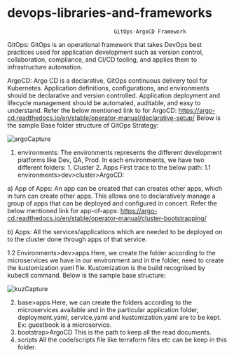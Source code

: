 # devops-libraries-and-frameworks



                                      GitOps-ArgoCD Framework

GitOps:
GitOps is an operational framework that takes DevOps best practices used for application development such as version control, collaboration, compliance, and CI/CD tooling, and applies them to infrastructure automation.

ArgoCD:
Argo CD is a declarative, GitOps continuous delivery tool for Kubernetes.
Application definitions, configurations, and environments should be declarative and version controlled. Application deployment and lifecycle management should be automated, auditable, and easy to understand. Refer the below mentioned link to for ArgoCD:
https://argo-cd.readthedocs.io/en/stable/operator-manual/declarative-setup/
Below is the sample Base folder structure of GitOps Strategy:


 ![argoCapture](/uploads/dd31b2bc187631c5dd87a6fb7055fa0b/argoCapture.PNG)

1.	environments:
The environments represents the different development platforms like Dev, QA, Prod. In each environments, we have two different folders: 1. Cluster 2. Apps
First trace to the below path:
1.1 environments>dev>cluster>ArgoCD:

a)	App of Apps:
An app can be created that can creates other apps, which in turn can create other apps. This allows one to declaratively manage a group of apps that can be deployed and configured in concert. Refer the below mentioned link for app-of-apps: 
https://argo-cd.readthedocs.io/en/stable/operator-manual/cluster-bootstrapping/

b)	Apps:
All the services/applications which are needed to be deployed on to the cluster done through apps of that service.  

1.2	 Environments>dev>apps
Here, we create the folder according to the microservices we have in our environment and in the  folder, need to create the kustomization.yaml file. Kustomization is the build recognised by kubectl command. Below is the sample base structure:


 
![kuzCapture](/uploads/b060eba75a8b63d25d48784be35eb5d8/kuzCapture.PNG)




2.	base>apps
Here, we can create the folders according to the microservices available and in the particular application folder, deployment.yaml, service.yaml and kustomization.yaml are to be kept. Ex: guestbook is a microservice. 
3.	 bootstrap>ArgoCD
This is the path to keep all the read documents.
4.	scripts
All the code/scripts file like terraform files etc can be keep in this folder.


